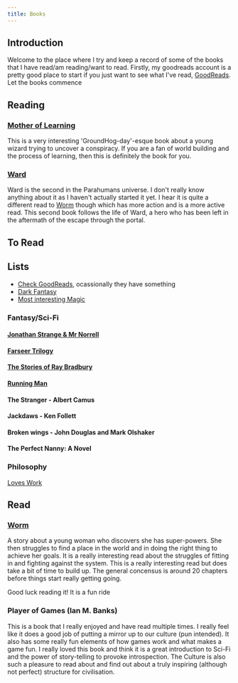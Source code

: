 ```yaml
---
title: Books
---
```


## Introduction

Welcome to the place where I try and keep a record of some of the books that I have read/am reading/want to read. Firstly, my goodreads account is a pretty good place to start if you just want to see what I've read, [GoodReads](https://www.goodreads.com/user/show/18941204-hamish-hutchings). Let the books commence

## Reading

### [Mother of Learning](https://www.fictionpress.com/s/2961893/95/Mother-of-Learning)

This is a very interesting 'GroundHog-day'-esque book about a young wizard trying to uncover a conspiracy. If you are a fan of world building and the process of learning, then this is definitely the book for you.

### [Ward](https://www.parahumans.net/2017/09/11/daybreak-1-1/)

Ward is the second in the Parahumans universe. I don't really know anything about it as I haven't actually started it yet. I hear it is quite a different read to [Worm](https://parahumans.wordpress.com/2011/06/11/1-1/) though which has more action and is a more active read.
This second book follows the life of Ward, a hero who has been left in the aftermath of the escape through the portal.

## To Read

## Lists

- [Check GoodReads](https://www.goodreads.com/recommendations), ocassionally they have something
- [Dark Fantasy](https://www.goodreads.com/genres/dark-fantasy)
- [Most interesting Magic](https://www.goodreads.com/list/show/871.Most_Interesting_Magic_System)

### Fantasy/Sci-Fi

#### [Jonathan Strange & Mr Norrell](https://www.goodreads.com/book/show/14201.Jonathan_Strange_Mr_Norrell)
<!-- coco -->

#### [Farseer Trilogy](https://www.goodreads.com/book/show/10762697-the-farseer-trilogy)
<!-- coco -->

#### [The Stories of Ray Bradbury](https://www.goodreads.com/book/show/120552.The_Stories_of_Ray_Bradbury?)
<!-- coco -->

#### [Running Man](https://lmgtfy.com?q=running+man+stephen+king)
<!-- frederic -->

#### The Stranger - Albert Camus
<!-- frederic -->

#### Jackdaws - Ken Follett
<!-- frederic -->

#### Broken wings - John Douglas and Mark Olshaker
<!-- frederic -->

#### The Perfect Nanny: A Novel
<!-- frederic -->

### Philosophy

[Loves Work](https://www.goodreads.com/book/show/759251.Love_s_Work)
<!-- jen -->

## Read

### [Worm](https://parahumans.wordpress.com/2011/06/11/1-1/)

A story about a young woman who discovers she has super-powers. She then struggles to find a place in the world and in doing the right thing to achieve her goals. It is a really interesting read about the struggles of fitting in and fighting against the system. This is a really interesting read but does take a bit of time to build up. The general concensus is around 20 chapters before things start really getting going.

Good luck reading it! It is a fun ride

### Player of Games (Ian M. Banks)

This is a book that I really enjoyed and have read multiple times. I really feel like it does a good job of putting a mirror up to our culture (pun intended). It also has some really fun elements of how games work and what makes a game fun. I really loved this book and think it is a great introduction to Sci-Fi and the power of story-telling to provoke introspection. The Culture is also such a pleasure to read about and find out about a truly inspiring (although not perfect) structure for civilisation.
